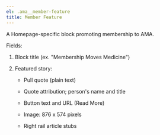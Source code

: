 ```yaml
---
el: .ama__member-feature
title: Member Feature
---
```

A Homepage-specific block promoting membership to AMA.

Fields:

1. Block title (ex. "Membership Moves Medicine")

2. Featured story:

    * Pull quote (plain text)

    * Quote attribution; person's name and title

    * Button text and URL (Read More)

    * Image: 876 x 574 pixels

    * Right rail article stubs
